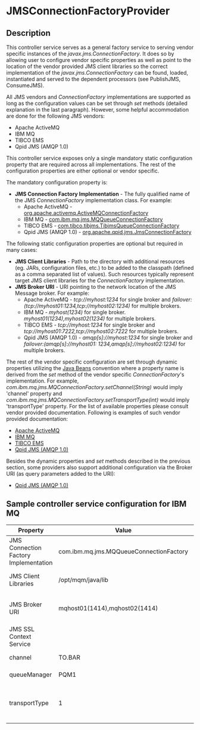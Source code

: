 <!--
  Licensed to the Apache Software Foundation (ASF) under one or more
  contributor license agreements.  See the NOTICE file distributed with
  this work for additional information regarding copyright ownership.
  The ASF licenses this file to You under the Apache License, Version 2.0
  (the "License"); you may not use this file except in compliance with
  the License.  You may obtain a copy of the License at
      http://www.apache.org/licenses/LICENSE-2.0
  Unless required by applicable law or agreed to in writing, software
  distributed under the License is distributed on an "AS IS" BASIS,
  WITHOUT WARRANTIES OR CONDITIONS OF ANY KIND, either express or implied.
  See the License for the specific language governing permissions and
  limitations under the License.
-->

# JMSConnectionFactoryProvider

## Description

This controller service serves as a general factory service to serving vendor specific instances of the
_javax.jms.ConnectionFactory_. It does so by allowing user to configure vendor specific properties as well as point to
the location of the vendor provided JMS client libraries so the correct implementation of the
_javax.jms.ConnectionFactory_ can be found, loaded, instantiated and served to the dependent processors (see PublishJMS,
ConsumeJMS).

All JMS vendors and _ConnectionFactory_ implementations are supported as long as the configuration values can be set
through _set_ methods (detailed explanation in the last paragraph). However, some helpful accommodation are done for the
following JMS vendors:

* Apache ActiveMQ
* IBM MQ
* TIBCO EMS
* Qpid JMS (AMQP 1.0)

This controller service exposes only a single mandatory static configuration property that are required across all
implementations. The rest of the configuration properties are either optional or vendor specific.

The mandatory configuration property is:

* **JMS Connection Factory Implementation** - The fully qualified name of the JMS _ConnectionFactory_ implementation
  class. For example:
    * Apache
      ActiveMQ - [org.apache.activemq.ActiveMQConnectionFactory](http://activemq.apache.org/maven/5.15.9/apidocs/org/apache/activemq/ActiveMQConnectionFactory.html)
    * IBM
      MQ - [com.ibm.mq.jms.MQQueueConnectionFactory](https://www-01.ibm.com/support/knowledgecenter/SSFKSJ_8.0.0/com.ibm.mq.javadoc.doc/WMQJMSClasses/com/ibm/mq/jms/MQQueueConnectionFactory.html)
    * TIBCO
      EMS - [com.tibco.tibjms.TibjmsQueueConnectionFactory](https://docs.tibco.com/pub/enterprise_message_service/8.1.0/doc/html/tib_ems_api_reference/api/javadoc/com/tibco/tibjms/TibjmsQueueConnectionFactory.html)
    * Qpid JMS (AMQP
      1.0) - [org.apache.qpid.jms.JmsConnectionFactory](https://github.com/apache/qpid-jms/blob/1.1.0/qpid-jms-client/src/main/java/org/apache/qpid/jms/JmsConnectionFactory.java)

The following static configuration properties are optional but required in many cases:

* **JMS Client Libraries** - Path to the directory with additional resources (eg. JARs, configuration files, etc.) to be
  added to the classpath (defined as a comma separated list of values). Such resources typically represent target JMS
  client libraries for the _ConnectionFactory_ implementation.
* **JMS Broker URI** - URI pointing to the network location of the JMS Message broker. For example:
    * Apache ActiveMQ - _tcp://myhost:1234_ for single broker and _failover:(tcp://myhost01:1234,tcp://myhost02:1234)_
      for multiple brokers.
    * IBM MQ - _myhost(1234)_ for single broker. _myhost01(1234),myhost02(1234)_ for multiple brokers.
    * TIBCO EMS - _tcp://myhost:1234_ for single broker and _tcp://myhost01:7222,tcp://myhost02:7222_ for multiple
      brokers.
    * Qpid JMS (AMQP 1.0) - _amqp\[s\]://myhost:1234_ for single broker and _failover:(amqp\[s\]://myhost01:
      1234,amqp\[s\]://myhost02:1234)_ for multiple brokers.

The rest of the vendor specific configuration are set through dynamic properties utilizing
the [Java Beans](http://docstore.mik.ua/orelly/java-ent/jnut/ch06_02.htm) convention where a property name is derived
from the _set_ method of the vendor specific _ConnectionFactory_'s implementation. For example,
_com.ibm.mq.jms.MQConnectionFactory.setChannel(String)_ would imply 'channel' property and
_com.ibm.mq.jms.MQConnectionFactory.setTransportType(int)_ would imply 'transportType' property. For the list of
available properties please consult vendor provided documentation. Following is examples of such vendor provided
documentation:

* [Apache ActiveMQ](http://activemq.apache.org/maven/5.15.9/apidocs/org/apache/activemq/ActiveMQConnectionFactory.html)
* [IBM MQ](https://www.ibm.com/support/knowledgecenter/SSFKSJ_8.0.0/com.ibm.mq.javadoc.doc/WMQJMSClasses/com/ibm/mq/jms/MQConnectionFactory.html)
* [TIBCO EMS](https://docs.tibco.com/pub/enterprise_message_service/8.1.0/doc/html/tib_ems_api_reference/api/javadoc/com/tibco/tibjms/TibjmsConnectionFactory.html)
* [Qpid JMS (AMQP 1.0)](https://docs.tibco.com/pub/enterprise_message_service/8.1.0/doc/html/tib_ems_api_reference/api/javadoc/com/tibco/tibjms/TibjmsConnectionFactory.html)

Besides the dynamic properties and _set_ methods described in the previous section, some providers also support
additional configuration via the Broker URI (as query parameters added to the URI):

* [Qpid JMS (AMQP 1.0)](https://qpid.apache.org/releases/qpid-jms-1.1.0/docs/index.html#connection-uri)

## Sample controller service configuration for IBM MQ

| Property                              | Value                                   | Static/Dynamic | Comments                                                                                                                                                                                                                                             |
|---------------------------------------|-----------------------------------------|----------------|------------------------------------------------------------------------------------------------------------------------------------------------------------------------------------------------------------------------------------------------------|
| JMS Connection Factory Implementation | com.ibm.mq.jms.MQQueueConnectionFactory | Static         | Vendor provided implementation of QueueConnectionFactory                                                                                                                                                                                             |
| JMS Client Libraries                  | /opt/mqm/java/lib                       | Static         | Default installation path of client JAR files on Linux systems                                                                                                                                                                                       |
| JMS Broker URI                        | mqhost01(1414),mqhost02(1414)           | Static         | [Connection Name List syntax](https://www.ibm.com/support/knowledgecenter/ro/SSAW57_9.0.0/com.ibm.websphere.nd.multiplatform.doc/ae/ucli_pqcfm.html#MQTopicConnectionFactory_enterporthostname). Colon separated host/port pair(s) is also supported |
| JMS SSL Context Service               |                                         | Static         | Only required if using SSL/TLS                                                                                                                                                                                                                       |
| channel                               | TO.BAR                                  | Dynamic        | Required when using the client transport mode                                                                                                                                                                                                        |
| queueManager                          | PQM1                                    | Dynamic        | Name of queue manager. Always required.                                                                                                                                                                                                              |
| transportType                         | 1                                       | Dynamic        | Constant integer value corresponding to the client transport mode. Default value is ["Bindings, then client"](https://www.ibm.com/support/knowledgecenter/en/SSEQTP_9.0.0/com.ibm.websphere.base.doc/ae/umj_pjcfm.html)                              |